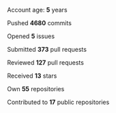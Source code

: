 Account age: **5** years

Pushed **4680** commits

Opened **5** issues

Submitted **373** pull requests

Reviewed **127** pull requests

Received **13** stars

Own **55** repositories

Contributed to **17** public repositories


